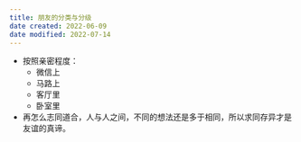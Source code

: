 ```yaml
---
title: 朋友的分类与分级
date created: 2022-06-09
date modified: 2022-07-14
---
```

- 按照亲密程度：
	- 微信上
	- 马路上
	- 客厅里
	- 卧室里
- 再怎么志同道合，人与人之间，不同的想法还是多于相同，所以求同存异才是友谊的真谛。
